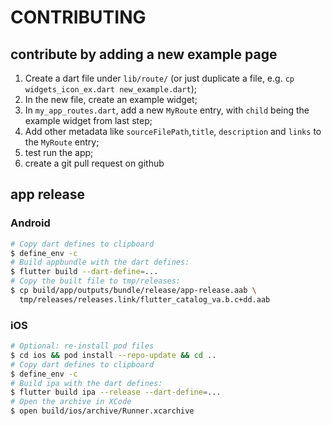 # CONTRIBUTING

## contribute by adding a new example page

1. Create a dart file under `lib/route/` (or just duplicate a file, e.g. `cp widgets_icon_ex.dart new_example.dart`);
2. In the new file, create an example widget;
3. In `my_app_routes.dart`, add a new `MyRoute` entry, with `child` being the example widget from last step;
4. Add other metadata like `sourceFilePath`,`title`, `description` and `links` to the `MyRoute` entry;
5. test run the app;
6. create a git pull request on github


## app release

### Android

```sh
# Copy dart defines to clipboard
$ define_env -c
# Build appbundle with the dart defines:
$ flutter build --dart-define=...
# Copy the built file to tmp/releases:
$ cp build/app/outputs/bundle/release/app-release.aab \
  tmp/releases/releases.link/flutter_catalog_va.b.c+dd.aab
```

### iOS
```sh
# Optional: re-install pod files
$ cd ios && pod install --repo-update && cd ..
# Copy dart defines to clipboard
$ define_env -c
# Build ipa with the dart defines:
$ flutter build ipa --release --dart-define=...
# Open the archive in XCode
$ open build/ios/archive/Runner.xcarchive
```